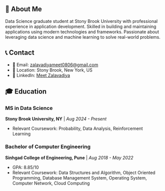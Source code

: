 ## 👋 About Me
Data Science graduate student at Stony Brook University with professional experience in application development. Skilled in building and maintaining applications using modern technologies and frameworks. Passionate about leveraging data science and machine learning to solve real-world problems.

## 📞 Contact
- 📧 Email: zalavadiyameet0806@gmail.com
- 📍 Location: Stony Brook, New York, US
-  💼 LinkedIn: [Meet Zalavadiya](https://www.linkedin.com/in/meet-zalavadiya)

## 🎓 Education

### MS in Data Science
**Stony Brook University, NY** | *Aug 2024 - Present*
- Relevant Coursework: Probability, Data Analysis, Reinforcement Learning

### Bachelor of Computer Engineering
**Sinhgad College of Engineering, Pune** | *Aug 2018 - May 2022*
- GPA: 8.85/10
- Relevant Coursework: Data Structures and Algorithm, Object Oriented Programming, Database Management System, Operating System, Computer Network, Cloud Computing
